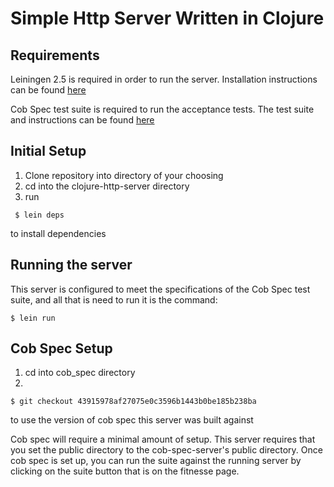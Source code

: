 # Simple Http Server Written in Clojure

## Requirements 
Leiningen 2.5 is required in order to run the server. Installation instructions can be found [here](http://leiningen.org/)

Cob Spec test suite is required to run the acceptance tests. The test suite and instructions can be found [here](https://github.com/8thlight/cob_spec)

## Initial Setup
1. Clone repository into directory of your choosing
2. cd into the clojure-http-server directory
3. run 
```
 $ lein deps
 ```
to install dependencies

## Running the server
This server is configured to meet the specifications of the Cob Spec test suite, and all that is need to run it is the command:
```
$ lein run
```
## Cob Spec Setup
1. cd into cob_spec directory 
2. 
```
$ git checkout 43915978af27075e0c3596b1443b0be185b238ba
```
to use the version of cob spec this server was built against

Cob spec will require a minimal amount of setup.  This server requires that you set the public directory to the cob-spec-server's public directory. Once cob spec is set up, you can run the
suite against the running server by clicking on the suite button that is on the fitnesse
page.

